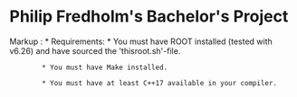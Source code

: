 # Philip Fredholm's Bachelor's Project
Markup : * Requirements: 
            * You must have ROOT installed (tested with v6.26) and have sourced the 'thisroot.sh'-file.
            
            * You must have Make installed.

            * You must have at least C++17 available in your compiler.
